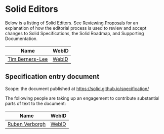 # Solid Editors

Below is a listing of Solid Editors. See [Reviewing Proposals](README.md#reviewing-proposals.md) for an explanation of how the editorial process is used to review and accept changes to Solid Specifications, the Solid Roadmap, and Supporting Documentation.

| Name      | WebID      |
| --------- | ---------- |
| [Tim Berners-Lee](https://github.com/timbl) | [WebID](https://www.w3.org/People/Berners-Lee/card#i) |

## Specification entry document
Scope: the document published at https://solid.github.io/specification/

The following people are taking up an engagement to contribute substantial parts of text to the document:

| Name      | WebID      |
| --------- | ---------- |
| [Ruben Verborgh](https://github.com/RubenVerborgh) | [WebID](https://ruben.verborgh.org/profile/#me) |
